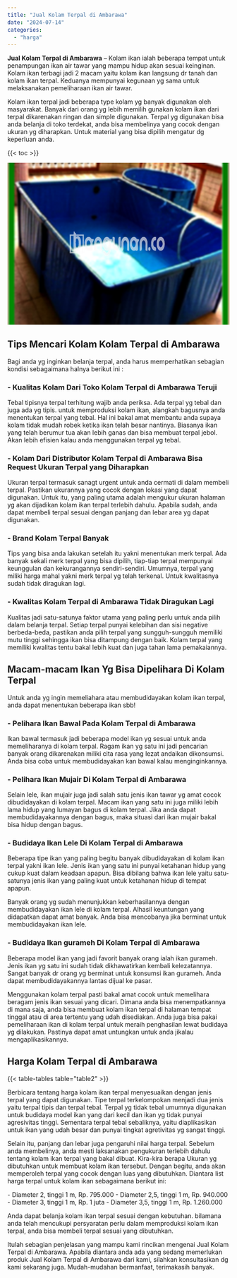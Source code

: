 ```yaml
---
title: "Jual Kolam Terpal di Ambarawa"
date: "2024-07-14"
categories: 
  - "harga"
---
```


**Jual Kolam Terpal di Ambarawa** – Kolam ikan ialah beberapa tempat untuk penampungan ikan air tawar yang mampu hidup akan sesuai keinginan. Kolam ikan terbagi jadi 2 macam yaitu kolam ikan langsung dr tanah dan kolam ikan terpal. Keduanya mempunyai kegunaan yg sama untuk melaksanakan pemeliharaan ikan air tawar.

Kolam ikan terpal jadi beberapa type kolam yg banyak digunakan oleh masyarakat. Banyak dari orang yg lebih memilih gunakan kolam ikan dari terpal dikarenakan ringan dan simple digunakan. Terpal yg digunakan bisa anda belanja di toko terdekat, anda bisa membelinya yang cocok dengan ukuran yg diharapkan. Untuk material yang bisa dipilih mengatur dg keperluan anda.

{{< toc >}}

![Jual Kolam Terpal di Ambarawa](/images/jual-kolam-terpal-26.png)

## Tips Mencari Kolam Kolam Terpal di Ambarawa

Bagi anda yg inginkan belanja terpal, anda harus memperhatikan sebagian kondisi sebagaimana halnya berikut ini :

### \- Kualitas Kolam Dari Toko Kolam Terpal di Ambarawa Teruji

Tebal tipisnya terpal terhitung wajib anda periksa. Ada terpal yg tebal dan juga ada yg tipis. untuk memproduksi kolam ikan, alangkah bagusnya anda menentukan terpal yang tebal. Hal ini bakal amat membantu anda supaya kolam tidak mudah robek ketika ikan telah besar nantinya. Biasanya ikan yang telah berumur tua akan lebih ganas dan bisa membuat terpal jebol. Akan lebih efisien kalau anda menggunakan terpal yg tebal.

### \- Kolam Dari Distributor Kolam Terpal di Ambarawa Bisa Request Ukuran Terpal yang Diharapkan

Ukuran terpal termasuk sanagt urgent untuk anda cermati di dalam membeli terpal. Pastikan ukurannya yang cocok dengan lokasi yang dapat digunakan. Untuk itu, yang paling utama adalah mengukur ukuran halaman yg akan dijadikan kolam ikan terpal terlebih dahulu. Apabila sudah, anda dapat membeli terpal sesuai dengan panjang dan lebar area yg dapat digunakan.

### \- Brand Kolam Terpal Banyak

Tips yang bisa anda lakukan setelah itu yakni menentukan merk terpal. Ada banyak sekali merk terpal yang bisa dipilih, tiap-tiap terpal mempunyai keunggulan dan kekurangannya sendiri-sendiri. Umumnya, terpal yang miliki harga mahal yakni merk terpal yg telah terkenal. Untuk kwalitasnya sudah tidak diragukan lagi.

### \- Kwalitas Kolam Terpal di Ambarawa Tidak Diragukan Lagi

Kualitas jadi satu-satunya faktor utama yang paling perlu untuk anda pilih dalam belanja terpal. Setiap terpal punyai kelebihan dan sisi negative berbeda-beda, pastikan anda pilih terpal yang sungguh-sungguh memiliki mutu tinggi sehingga ikan bisa ditampung dengan baik. Kolam terpal yang memiliki kwalitas tentu bakal lebih kuat dan juga tahan lama pemakaiannya.

## Macam-macam Ikan Yg Bisa Dipelihara Di Kolam Terpal

Untuk anda yg ingin memeliahara atau membudidayakan kolam ikan terpal, anda dapat menentukan beberapa ikan sbb!

### \- Pelihara Ikan Bawal Pada Kolam Terpal di Ambarawa

Ikan bawal termasuk jadi beberapa model ikan yg sesuai untuk anda memeliharanya di kolam terpal. Ragam ikan yg satu ini jadi pencarian banyak orang dikarenakan miliki cita rasa yang lezat andaikan dikonsumsi. Anda bisa coba untuk membudidayakan kan bawal kalau menginginkannya.

### \- Pelihara Ikan Mujair Di Kolam Terpal di Ambarawa

Selain lele, ikan mujair juga jadi salah satu jenis ikan tawar yg amat cocok dibudidayakan di kolam terpal. Macam ikan yang satu ini juga miliki lebih lama hidup yang lumayan bagus di kolam terpal. Jika anda dapat membudidayakannya dengan bagus, maka situasi dari ikan mujair bakal bisa hidup dengan bagus.

### \- Budidaya Ikan Lele Di Kolam Terpal di Ambarawa

Beberapa tipe ikan yang paling begitu banyak dibudidayakan di kolam ikan terpal yakni ikan lele. Jenis ikan yang satu ini punyai ketahanan hidup yang cukup kuat dalam keadaan apapun. Bisa dibilang bahwa ikan lele yaitu satu-satunya jenis ikan yang paling kuat untuk ketahanan hidup di tempat apapun.

Banyak orang yg sudah menunjukkan keberhasilannya dengan membudidayakan ikan lele di kolam terpal. Alhasil keuntungan yang didapatkan dapat amat banyak. Anda bisa mencobanya jika berminat untuk membudidayakan ikan lele.

### \- Budidaya Ikan gurameh Di Kolam Terpal di Ambarawa

Beberapa model ikan yang jadi favorit banyak orang ialah ikan gurameh. Jenis ikan yg satu ini sudah tidak dikhawatirkan kembali kelezatannya. Sangat banyak dr orang yg berminat untuk konsumsi ikan gurameh. Anda dapat membudidayakannya lantas dijual ke pasar.

Menggunakan kolam terpal pasti bakal amat cocok untuk memelihara beragam jenis ikan sesuai yang dicari. Dimana anda bisa menempatkannya di mana saja, anda bisa membuat kolam ikan terpal di halaman tempat tinggal atau di area tertentu yang udah disediakan. Anda juga bisa pakai pemeliharaan ikan di kolam terpal untuk meraih penghasilan lewat budidaya yg dilakukan. Pastinya dapat amat untungkan untuk anda jikalau mengaplikasikannya.

## Harga Kolam Terpal di Ambarawa

{{< table-tables table="table2" >}}

Berbicara tentang harga kolam ikan terpal menyesuaikan dengan jenis terpal yang dapat digunakan. Tipe terpal terkelompokan menjadi dua jenis yaitu terpal tipis dan terpal tebal. Terpal yg tidak tebal umumnya digunakan untuk budidaya model ikan yang dari kecil dan ikan yg tidak punyai agresivitas tinggi. Sementara terpal tebal sebaliknya, yaitu diaplikasikan untuk ikan yang udah besar dan punyai tingkat agretivitas yg sangat tinggi.

Selain itu, panjang dan lebar juga pengaruhi nilai harga terpal. Sebelum anda membelinya, anda mesti laksanakan pengukuran terlebih dahulu tentang kolam ikan terpal yang bakal dibuat. Kira-kira berapa Ukuran yg dibutuhkan untuk membuat kolam ikan tersebut. Dengan begitu, anda akan memperoleh terpal yang cocok dengan luas yang dibutuhkan. Diantara list harga terpal untuk kolam ikan sebagaimana berikut ini:

\- Diameter 2, tinggi 1 m, Rp. 795.000 - Diameter 2,5, tinggi 1 m, Rp. 940.000 - Diameter 3, tinggi 1 m, Rp. 1 juta - Diameter 3,5, tinggi 1 m, Rp. 1.260.000

Anda dapat belanja kolam ikan terpal sesuai dengan kebutuhan. bilamana anda telah mencukupi persyaratan perlu dalam memproduksi kolam ikan terpal, anda bisa membeli terpal sesuai yang dibutuhkan.

Itulah sebagian penjelasan yang mampu kami rincikan mengenai Jual Kolam Terpal di Ambarawa. Apabila diantara anda ada yang sedang memerlukan produk Jual Kolam Terpal di Ambarawa dari kami, silahkan konsultasikan dg kami sekarang juga. Mudah-mudahan bermanfaat, terimakasih banyak.
